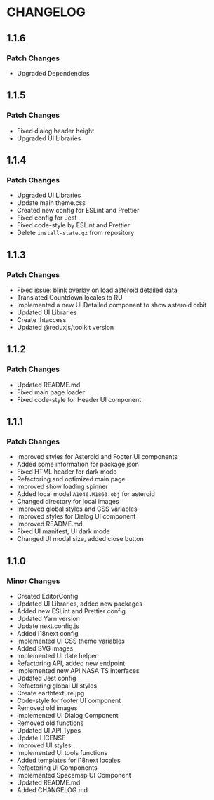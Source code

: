 # CHANGELOG

## 1.1.6

### Patch Changes

- Upgraded Dependencies

## 1.1.5

### Patch Changes

- Fixed dialog header height
- Upgraded UI Libraries

## 1.1.4

### Patch Changes

- Upgraded UI Libraries
- Update main theme.css
- Created new config for ESLint and Prettier
- Fixed config for Jest
- Fixed code-style by ESLint and Prettier
- Delete `install-state.gz` from repository

## 1.1.3

### Patch Changes

- Fixed issue: blink overlay on load asteroid detailed data
- Translated Countdown locales to RU
- Implemented a new UI Detailed component to show asteroid orbit
- Updated UI Libraries
- Create .htaccess
- Updated @reduxjs/toolkit version

## 1.1.2

### Patch Changes

- Updated README.md
- Fixed main page loader
- Fixed code-style for Header UI component

## 1.1.1

### Patch Changes

- Improved styles for Asteroid and Footer UI components
- Added some information for package.json
- Fixed HTML header for dark mode
- Refactoring and optimized main page
- Improved show loading spinner
- Added local model `A1046.M1863.obj` for asteroid
- Changed directory for local images
- Improved global styles and CSS variables
- Improved styles for Dialog UI component
- Improved README.md
- Fixed UI manifest, UI dark mode
- Changed UI modal size, added close button

## 1.1.0

### Minor Changes

- Created EditorConfig
- Updated UI Libraries, added new packages
- Added new ESLint and Prettier config
- Updated Yarn version
- Update next.config.js
- Added i18next config
- Implemented UI CSS theme variables
- Added SVG images
- Implemented UI date helper
- Refactoring API, added new endpoint
- Implemented new API NASA TS interfaces
- Updated Jest config
- Refactoring global UI styles
- Create earthtexture.jpg
- Code-style for footer UI component
- Removed old images
- Implemented UI Dialog Component
- Removed old functions
- Updated UI API Types
- Update LICENSE
- Improved UI styles
- Implemented UI tools functions
- Added templates for i18next locales
- Refactoring UI Components
- Implemented Spacemap UI Component
- Updated README.md
- Added CHANGELOG.md

